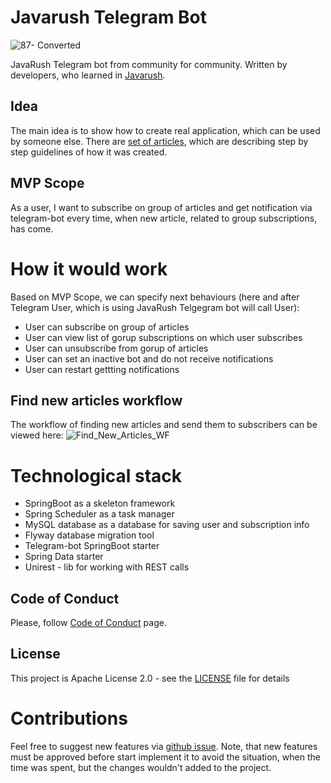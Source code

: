 # Javarush Telegram Bot
![87- Converted](https://user-images.githubusercontent.com/16310793/103351456-2861af00-4a58-11eb-9a64-1f69eff0631a.jpg)

JavaRush Telegram bot from community for community. Written by developers, who learned in [Javarush](https://javarush.ru).
## Idea
The main idea is to show how to create real application, which can be used by someone else. 
There are [set of articles](https://javarush.ru/groups/posts/2935-java-proekt-ot-a-do-ja-pishem-realjhnihy-proekt-dlja-portfolio), which are describing step by step guidelines of how it was created.
## MVP Scope
As a user, I want to subscribe on group of articles and get notification via telegram-bot every time, 
when new article, related to group subscriptions, has come.

# How it would work 
Based on MVP Scope, we can specify next behaviours (here and after Telegram User, which is using JavaRush Telgegram bot will call User):
- User can subscribe on group of articles
- User can view list of gorup subscriptions on which user subscribes
- User can unsubscribe from gorup of articles
- User can set an inactive bot and do not receive notifications
- User can restart gettting notifications
## Find new articles workflow
The workflow of finding new articles and send them to subscribers can be viewed here:
![Find_New_Articles_WF](https://user-images.githubusercontent.com/16310793/103340221-62bb5400-4a38-11eb-947f-c28ce8ecad1b.png)

# Technological stack
- SpringBoot as a skeleton framework
- Spring Scheduler as a task manager
- MySQL database as a database for saving user and subscription info
- Flyway database migration tool
- Telegram-bot SpringBoot starter
- Spring Data starter
- Unirest - lib for working with REST calls

## Code of Conduct
Please, follow [Code of Conduct](CODE_OF_CONDUCT.md) page.

## License
This project is Apache License 2.0 - see the [LICENSE](LICENSE) file for details

# Contributions
Feel free to suggest new features via [github issue](https://github.com/javarushcommunity/javarush-telegrambot/issues/new).
Note, that new features must be approved before start implement it to avoid the situation, when the time was spent, but the changes wouldn't added to the project.